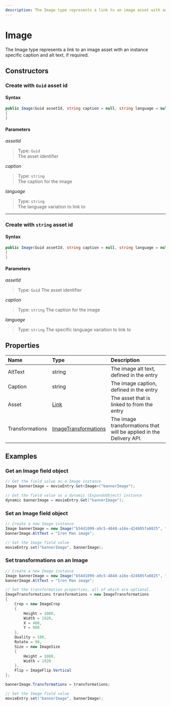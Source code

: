 ```yaml
---
description: The Image type represents a link to an image asset with an instance specific caption and alt text, if required.
---
```

# Image

The Image type represents a link to an image asset with an instance specific caption and alt text, if required.

## Constructors

### Create with `Guid` asset id

#### Syntax

```cs
public Image(Guid assetId, string caption = null, string language = null)
{
}
```

#### Parameters

*assetId*
> Type: `Guid`  
> The asset identifier

*caption*
> Type: `string`  
> The caption for the image

*language*
> Type: `string`  
> The language variation to link to

---

### Create with `string` asset id

#### Syntax

```cs
public Image(Guid assetId, string caption = null, string language = null)
{
}
```

#### Parameters

*assetId*
> Type: `Guid`
> The asset identifier

*caption*
> Type: `string`
> The caption for the image

*language*
> Type: `string`
> The specific language variation to link to



## Properties

| Name    | Type                   | Description                                |
|:--------|:-----------------------|:-------------------------------------------|
| AltText | string                 | The image alt text, defined in the entry   |
| Caption | string                 | The image caption, defined in the entry    |
| Asset   | [Link](/model/link.md) | The asset that is linked to from the entry |
| Transformations  | [ImageTransformations](/model/image-transformations.md) | The image transformations that will be applied in the Delivery API. |

## Examples

### Get an Image field object

```cs
// Get the field value as a Image instance
Image bannerImage = movieEntry.Get<Image>("bannerImage");

// Get the field value as a dynamic (ExpandoObject) instance
dynamic bannerImage = movieEntry.Get("bannerImage");
```

### Set an Image field object

```cs
// Create a new Image instance
Image bannerImage = new Image("b54d1099-a9c5-4848-a16e-d24805fa0825", "Iron man main banner image");
bannerImage.AltText = "Iron Man image";

// Set the Image field value
movieEntry.set("bannerImage", bannerImage);
```

### Set transformations on an Image

```cs
// Create a new Image instance
Image bannerImage = new Image("b54d1099-a9c5-4848-a16e-d24805fa0825", "Iron man main banner image");
bannerImage.AltText = "Iron Man image";

// Set the transformation properties, all of which are optional.
ImageTransformations transformations = new ImageTransformations
{
    Crop = new ImageCrop
    {
        Height = 1080,
        Width = 1920,
        X = 400,
        Y = 900
    },
    Quality = 100,
    Rotate = 90,
    Size = new ImageSize
    {
        Height = 1080,
        Width = 1920
    },
    Flip = ImageFlip.Vertical
};

bannerImage.Transformations = transformations;

// Set the Image field value
movieEntry.set("bannerImage", bannerImage);
```

